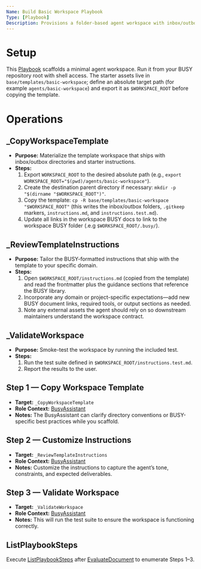```yaml
---
Name: Build Basic Workspace Playbook
Type: [Playbook]
Description: Provisions a folder-based agent workspace with inbox/outbox automation and a Gemini handoff script.
---
```


[Playbook]:../core/playbook.md
[Document]:../core/document.md
[Operation]:../core/operation.md
[Tool]:../core/tool.md
[BusyAssistant]:./busy-assistant.md
[EvaluateDocument]:../core/document.md#evaluatedocument
[ExecutePlaybook]:../core/playbook.md#executeplaybook
[ListPlaybookSteps]:../core/playbook.md#listplaybooksteps

# Setup
This [Playbook] scaffolds a minimal agent workspace. Run it from your BUSY repository root with shell access. The starter assets live in `base/templates/basic-workspace`; define an absolute target path (for example `agents/basic-workspace`) and export it as `$WORKSPACE_ROOT` before copying the template.

# Operations

## _CopyWorkspaceTemplate
- **Purpose:** Materialize the template workspace that ships with inbox/outbox directories and starter instructions.
- **Steps:**
    1. Export `WORKSPACE_ROOT` to the desired absolute path (e.g., `export WORKSPACE_ROOT="$(pwd)/agents/basic-workspace"`).
    2. Create the destination parent directory if necessary: `mkdir -p "$(dirname "$WORKSPACE_ROOT")"`.
    3. Copy the template: `cp -R base/templates/basic-workspace "$WORKSPACE_ROOT"` (this writes the inbox/outbox folders, `.gitkeep` markers, `instructions.md`, and `instructions.test.md`).
    4. Update all links in the workspace BUSY docs to link to the workspace BUSY folder (.e.g `$WORKSPACE_ROOT/.busy/`).

## _ReviewTemplateInstructions
- **Purpose:** Tailor the BUSY-formatted instructions that ship with the template to your specific domain.
- **Steps:**
    1. Open `$WORKSPACE_ROOT/instructions.md` (copied from the template) and read the frontmatter plus the guidance sections that reference the BUSY library.
    2. Incorporate any domain or project-specific expectations—add new BUSY document links, required tools, or output sections as needed.
    3. Note any external assets the agent should rely on so downstream maintainers understand the workspace contract.

## _ValidateWorkspace
- **Purpose:** Smoke-test the workspace by running the included test.
- **Steps:**
    1. Run the test suite defined in `$WORKSPACE_ROOT/instructions.test.md`.
    2. Report the results to the user.

## Step 1 — Copy Workspace Template
- **Target:** `_CopyWorkspaceTemplate`
- **Role Context:** [BusyAssistant]
- **Notes:** The BusyAssistant can clarify directory conventions or BUSY-specific best practices while you scaffold.

## Step 2 — Customize Instructions
- **Target:** `_ReviewTemplateInstructions`
- **Role Context:** [BusyAssistant]
- **Notes:** Customize the instructions to capture the agent’s tone, constraints, and expected deliverables.

## Step 3 — Validate Workspace
- **Target:** `_ValidateWorkspace`
- **Role Context:** [BusyAssistant]
- **Notes:** This will run the test suite to ensure the workspace is functioning correctly.

## ListPlaybookSteps
Execute [ListPlaybookSteps] after [EvaluateDocument] to enumerate Steps 1–3.